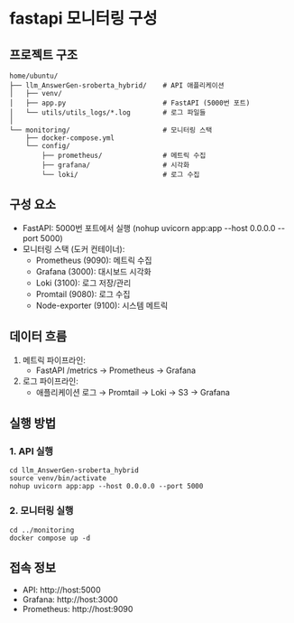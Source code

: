 # fastapi 모니터링 구성 

## 프로젝트 구조 

```
home/ubuntu/
├── llm_AnswerGen-sroberta_hybrid/    # API 애플리케이션
│   ├── venv/
│   ├── app.py                        # FastAPI (5000번 포트)
│   └── utils/utils_logs/*.log        # 로그 파일들
│
└── monitoring/                       # 모니터링 스택
    ├── docker-compose.yml
    └── config/
        ├── prometheus/               # 메트릭 수집
        ├── grafana/                  # 시각화
        └── loki/                     # 로그 수집
```

## 구성 요소
- FastAPI: 5000번 포트에서 실행 (nohup uvicorn app:app --host 0.0.0.0 --port 5000)
- 모니터링 스택 (도커 컨테이너):
    - Prometheus (9090): 메트릭 수집
    - Grafana (3000): 대시보드 시각화
    - Loki (3100): 로그 저장/관리
    - Promtail (9080): 로그 수집
    - Node-exporter (9100): 시스템 메트릭

## 데이터 흐름
1. 메트릭 파이프라인:
    - FastAPI /metrics → Prometheus → Grafana
2. 로그 파이프라인: 
    - 애플리케이션 로그 → Promtail → Loki → S3 → Grafana

## 실행 방법
### 1. API 실행
```
cd llm_AnswerGen-sroberta_hybrid
source venv/bin/activate
nohup uvicorn app:app --host 0.0.0.0 --port 5000
```

### 2. 모니터링 실행
```
cd ../monitoring
docker compose up -d
```

## 접속 정보
- API: http://host:5000
- Grafana: http://host:3000
- Prometheus: http://host:9090